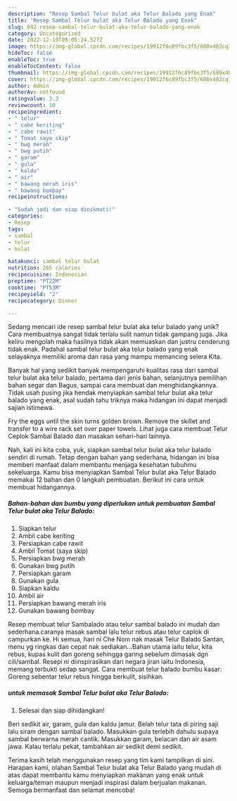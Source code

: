 ```yaml
---
description: "Resep Sambal Telur bulat aka Telur Balado yang Enak"
title: "Resep Sambal Telur bulat aka Telur Balado yang Enak"
slug: 892-resep-sambal-telur-bulat-aka-telur-balado-yang-enak
category: Uncategorized
date: 2022-12-19T09:05:24.527Z
image: https://img-global.cpcdn.com/recipes/19912f6c89fbc3f5/680x482cq70/sambal-telur-bulat-aka-telur-balado-foto-resep-utama.jpg
hideToc: false
enableToc: true
enableTocContent: false
thumbnail: https://img-global.cpcdn.com/recipes/19912f6c89fbc3f5/680x482cq70/sambal-telur-bulat-aka-telur-balado-foto-resep-utama.jpg
cover: https://img-global.cpcdn.com/recipes/19912f6c89fbc3f5/680x482cq70/sambal-telur-bulat-aka-telur-balado-foto-resep-utama.jpg
author: Admin
authorAv: notfound
ratingvalue: 3.3
reviewcount: 10
recipeingredient:
- " telur"
- " cabe keriting"
- " cabe rawit"
- " Tomat saya skip"
- " bwg merah"
- " bwg putih"
- " garam"
- " gula"
- " kaldu"
- " air"
- " bawang merah iris"
- " bawang bombay"
recipeinstructions:

- "Sudah jadi dan siap dinikmati!"
categories:
- Resep
tags:
- sambal
- telur
- bulat

katakunci: sambal telur bulat 
nutrition: 265 calories
recipecuisine: Indonesian
preptime: "PT22M"
cooktime: "PT53M"
recipeyield: "2"
recipecategory: Dinner

---
```





Sedang mencari ide resep sambal telur bulat aka telur balado yang unik? Cara membuatnya sangat tidak terlalu sulit namun tidak gampang juga. Jika keliru mengolah maka hasilnya tidak akan memuaskan dan justru cenderung tidak enak. Padahal sambal telur bulat aka telur balado yang enak selayaknya memiliki aroma dan rasa yang mampu memancing selera Kita.





Banyak hal yang sedikit banyak mempengaruhi kualitas rasa dari sambal telur bulat aka telur balado, pertama dari jenis bahan, selanjutnya pemilihan bahan segar dan Bagus, sampai cara membuat dan menghidangkannya. Tidak usah pusing jika hendak menyiapkan sambal telur bulat aka telur balado yang enak,      asal sudah tahu triknya maka hidangan ini dapat menjadi sajian istimewa.














Fry the eggs until the skin turns golden brown. Remove the skillet and transfer to a wire rack set over paper towels. Lihat juga cara membuat Telur Ceplok Sambal Balado dan masakan sehari-hari lainnya.






Nah, kali ini kita coba, yuk, siapkan sambal telur bulat aka telur balado sendiri di rumah. Tetap dengan bahan yang sederhana, hidangan ini bisa memberi manfaat dalam membantu menjaga kesehatan tubuhmu sekeluarga. Kamu bisa menyiapkan Sambal Telur bulat aka Telur Balado memakai 12 bahan dan 0 langkah pembuatan. Berikut ini cara untuk membuat hidangannya.

<!--inarticleads1-->

##### Bahan-bahan dan bumbu yang diperlukan untuk pembuatan Sambal Telur bulat aka Telur Balado:

1. Siapkan  telur
1. Ambil  cabe keriting
1. Persiapkan  cabe rawit
1. Ambil  Tomat (saya skip)
1. Persiapkan  bwg merah
1. Gunakan  bwg putih
1. Persiapkan  garam
1. Gunakan  gula
1. Siapkan  kaldu
1. Ambil  air
1. Persiapkan  bawang merah iris
1. Gunakan  bawang bombay


Resep membuat telur Sambalado atau telur sambal balado ini mudah dan sederhana.caranya masak sambal lalu telur rebus atau telur caplok di campurkan ke. Hi semua, hari ni Che Nom nak masak Telur Balado Santan, menu yg ringkas dan cepat nak sediakan…Bahan utama iaitu telur, kita rebus, kupas kulit dan goreng sehingga garing sebelum dimasak dgn cili/sambal. Resepi ni diinspirasikan dari negara jiran iaitu Indonesia, memang terbukti sedap sangat. Cara membuat telur balado bumbu kasar: Goreng sebentar telur rebus hingga berkulit, sisihkan. 

<!--inarticleads2-->

#####  untuk memasak Sambal Telur bulat aka Telur Balado:


1. Selesai dan siap dihidangkan!

Beri sedikit air, garam, gula dan kaldu jamur. Belah telur tata di piring saji lalu siram dengan sambal balado. Masukkan gula terlebih dahulu supaya sambal berwarna merah cantik. Masukkan garam, belacan dan air asam jawa. Kalau terlalu pekat, tambahkan air sedikit demi sedikit. 

Terima kasih telah menggunakan resep yang tim kami tampilkan di sini. Harapan kami, olahan Sambal Telur bulat aka Telur Balado yang mudah di atas dapat membantu kamu menyiapkan makanan yang enak untuk keluarga/teman maupun menjadi inspirasi dalam berjualan makanan. Semoga bermanfaat dan selamat mencoba!
